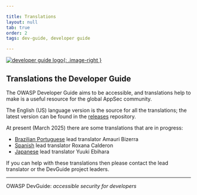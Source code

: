 ```yaml
---

title: Translations
layout: null
tab: true
order: 2
tags: dev-guide, developer guide

---
```


<style type="text/css">
.image-right {
  display: block;
  margin-left: auto;
  margin-right: auto;
  float: right;
  height: 180px;
}
</style>

[![developer guide logo](assets/images/dg_logo_di.png){: .image-right }](https://devguide.owasp.org/)

## Translations the Developer Guide

The OWASP Developer Guide aims to be accessible, and translations help to make is a useful resource
for the global AppSec community.

The English (US) language version is the source for all the translations;
the latest version can be found in the [releases][repo] repository.

At present (March 2025) there are some translations that are in progress:

* [Brazilian Portuguese](release-pt-br) lead translator Amauri Bizerra
* [Spanish](release-es) lead translator Roxana Calderon
* [Japanese](release-ja) lead translator Yuuki Ebihara

If you can help with these translations then please contact the lead translator or the DevGuide project leaders.

----

OWASP DevGuide: _accessible security for developers_

[repo]: https://github.com/OWASP/www-project-developer-guide/releases
